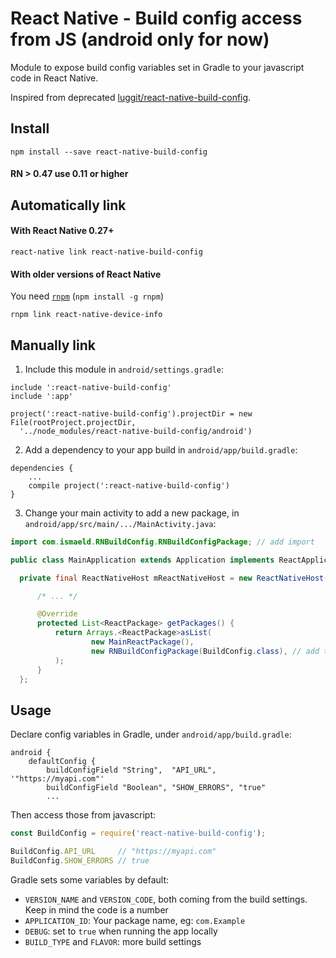 # React Native - Build config access from JS (android only for now)

Module to expose build config variables set in Gradle to your javascript code in React Native.

Inspired from deprecated [luggit/react-native-build-config](https://github.com/luggit/react-native-build-config).

## Install

```shell
npm install --save react-native-build-config
```

#### RN > 0.47 use 0.11 or higher

## Automatically link

#### With React Native 0.27+

```shell
react-native link react-native-build-config
```

#### With older versions of React Native

You need [`rnpm`](https://github.com/rnpm/rnpm) (`npm install -g rnpm`)

```shell
rnpm link react-native-device-info
```

## Manually link

1. Include this module in `android/settings.gradle`:
  
  ```
  include ':react-native-build-config'
  include ':app'

  project(':react-native-build-config').projectDir = new File(rootProject.projectDir,
    '../node_modules/react-native-build-config/android')
  ```
2. Add a dependency to your app build in `android/app/build.gradle`:
  
  ```
  dependencies {
      ...
      compile project(':react-native-build-config')
  }
  ```
3. Change your main activity to add a new package, in `android/app/src/main/.../MainActivity.java`:
  
  ```java
  import com.ismaeld.RNBuildConfig.RNBuildConfigPackage; // add import

public class MainApplication extends Application implements ReactApplication {

    private final ReactNativeHost mReactNativeHost = new ReactNativeHost(this) {

        /* ... */

        @Override
        protected List<ReactPackage> getPackages() {
            return Arrays.<ReactPackage>asList(
                    new MainReactPackage(),
                    new RNBuildConfigPackage(BuildConfig.class), // add the package here
            );
        }
    };
  ```


## Usage

Declare config variables in Gradle, under `android/app/build.gradle`:

```
android {
    defaultConfig {
        buildConfigField "String",  "API_URL",     '"https://myapi.com"'
        buildConfigField "Boolean", "SHOW_ERRORS", "true"
        ...
```

Then access those from javascript:

```js
const BuildConfig = require('react-native-build-config');

BuildConfig.API_URL     // "https://myapi.com"
BuildConfig.SHOW_ERRORS // true
```

Gradle sets some variables by default:

- `VERSION_NAME` and `VERSION_CODE`, both coming from the build settings. Keep in mind the code is a number
- `APPLICATION_ID`: Your package name, eg: `com.Example`
- `DEBUG`: set to `true` when running the app locally
- `BUILD_TYPE` and `FLAVOR`: more build settings